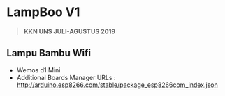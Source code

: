 # LampBoo V1
> **KKN UNS JULI-AGUSTUS 2019**



## Lampu Bambu Wifi

- Wemos d1 Mini
- Additional Boards Manager URLs : http://arduino.esp8266.com/stable/package_esp8266com_index.json
